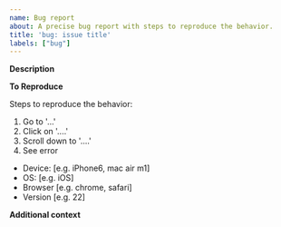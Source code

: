 ```yaml
---
name: Bug report
about: A precise bug report with steps to reproduce the behavior.
title: 'bug: issue title'
labels: ["bug"]
---
```


**Description**
<!-- A clear and concise description of what you were expecting to see, what you saw instead. Screenshots can be helpful. -->

**To Reproduce**
<!-- Describe steps to take in order to reproduce the buggy behavior. -->
Steps to reproduce the behavior:
1. Go to '...'
2. Click on '....'
3. Scroll down to '....'
4. See error

<!-- **Screenshots and screen captures:**
If applicable, add screenshots to help explain your problem.

**Device Using**
<!-- Please add your device information here -->
- Device: [e.g. iPhone6, mac air m1]
 - OS: [e.g. iOS]
 - Browser [e.g. chrome, safari]
 - Version [e.g. 22]

**Additional context**
<!-- Add any other context about the problem here. -->
